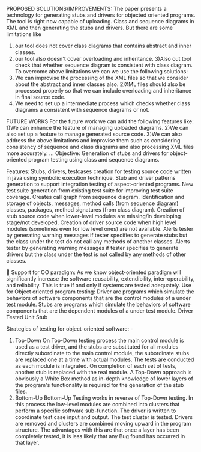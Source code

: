PROPOSED SOLUTIONS/IMPROVEMENTS:
The paper presents a technology for generating stubs and drivers for objected oriented programs. The tool is right now capable of uploading. Class and sequence diagrams in XML and then generating the stubs and drivers. But there are some limitations like
1) our tool does not cover class diagrams that contains abstract and inner classes.
2) our tool also doesn't cover overloading and inheritance.
3)Also out tool check that whether sequence diagram is consistent with class diagram.
To overcome above limitations we can we use the following solutions:
1) We can improvise the processing of the XML files so that we consider about the abstract and inner classes also.
2)XML files should also be processed properly so that we can include overloading and inheritance in final source code.
3) We need to set up a intermediate process which checks whether class diagrams a consistent with sequence diagrams or not.


FUTURE WORKS
For the future work we can add the following features like:
1)We can enhance the feature of managing uploaded diagrams.
2)We can also set up a feature to manage generated source code.
3)We can also address the above limitations and improvise them such as considering consistency of sequence and class diagrams and also processing XML files more accurately.
...
Objective:
Generation of stubs and drivers for object-oriented program testing using class and sequence diagrams.

Features:
Stubs, drivers, testcases creation for testing source code written in java using symbolic execution technique.
Stub and driver patterns generation to support integration testing of aspect-oriented programs.
New test suite generation from existing test suite for improving test suite coverage.
Creates call graph from sequence diagram.
Identification and storage of objects, messages, method calls (from sequence diagram) classes, packages, method signatures (from class diagram).
Creation of stub source code when lower-level modules are missing/in developing stage/not developed.
Creation of driver source code when high level modules (sometimes even for low level ones) are not available.
Alerts tester by generating warning messages if tester specifies to generate stubs but the class under the test do not call any methods of another classes.
Alerts tester by generating warning messages if tester specifies to generate drivers but the class under the test is not called by any methods of other classes.


Support for OO paradigm:
As we know object-oriented paradigm will significantly increase the software reusability, extendibility, inter-operability, and reliability. This is true if and only if systems are tested adequately.
Use for Object oriented program testing: Driver are programs which simulate the behaviors of software components that are the control modules of a under test module. Stubs are programs which simulate the behaviors of software components that are the dependent modules of a under test module. 
Driver	Tested 
Unit	Stub

Strategies of testing for object-oriented software: - 
1. Top-Down
On Top-Down testing process the main control module is used as a test driver, and the stubs are substituted for all modules directly subordinate to the main control module, the subordinate stubs are replaced one at a time with actual modules. 
The tests are conducted as each module is integrated. On completion of each set of tests, another stub is replaced with the real module.
 A Top-Down approach is obviously a White Box method as in-depth knowledge of lower layers of the program's functionality is required for the generation of the stub files. 
2. Bottom-Up
Bottom-Up Testing works in reverse of Top-Down testing. 
In this process the low-level modules are combined into clusters that perform a specific software sub-function. 
The driver is written to coordinate test case input and output. The test cluster is tested. 
Drivers are removed and clusters are combined moving upward in the program structure. 
The advantages with this are that once a layer has been completely tested, it is less likely that any Bug found has occurred in that layer.

